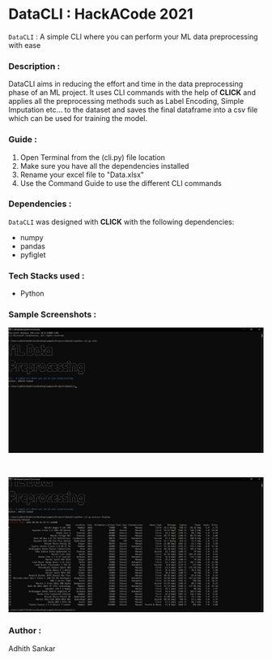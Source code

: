 DataCLI : HackACode 2021
=======

``DataCLI`` : A simple CLI where you can perform your ML data preprocessing with ease

### Description :

 DataCLI aims in reducing the effort and time in the data preprocessing phase of an ML project. It uses CLI commands with the help of **CLICK** and applies all the preprocessing methods such as Label Encoding, Simple Imputation etc... to the dataset and saves the final dataframe into a csv file which can be used for training the model.

### Guide : 

1. Open Terminal from the (cli.py) file location
2. Make sure you have all the dependencies installed
3. Rename your excel file to "Data.xlsx"
4. Use the Command Guide to use the different CLI commands

### Dependencies : 

``DataCLI`` was designed with **CLICK** with the following dependencies:
 - numpy
 - pandas
 - pyfiglet

### Tech Stacks used :

- Python

### Sample Screenshots :

![](Screenshots/Image001.jpeg)

<br>

![](Screenshots/Image002.jpeg)

### Author : 

Adhith Sankar
